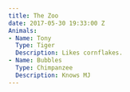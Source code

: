 ```yaml
---
title: The Zoo
date: 2017-05-30 19:33:00 Z
Animals:
- Name: Tony
  Type: Tiger
  Description: Likes cornflakes.
- Name: Bubbles
  Type: Chimpanzee
  Description: Knows MJ
---
```


